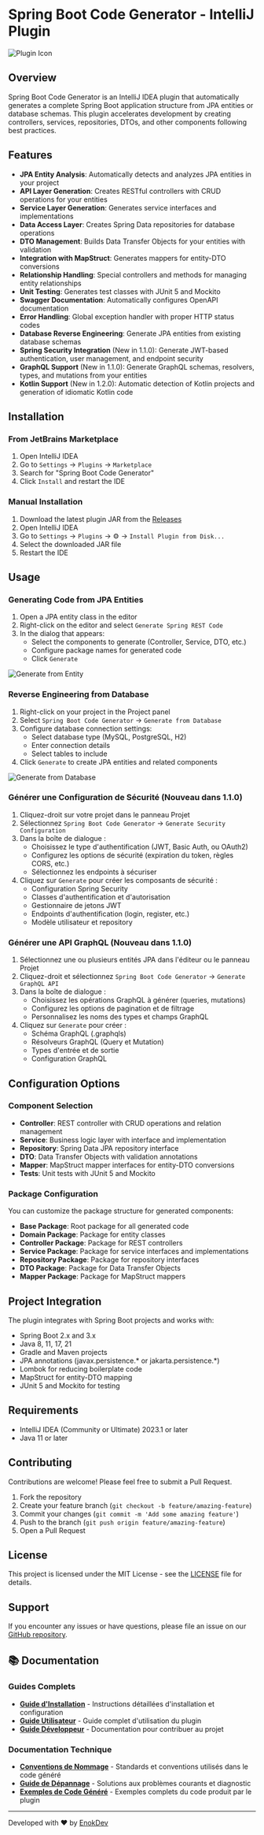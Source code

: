 # Spring Boot Code Generator - IntelliJ Plugin

![Plugin Icon](src/main/resources/META-INF/pluginIcon.svg)

## Overview

Spring Boot Code Generator is an IntelliJ IDEA plugin that automatically generates a complete Spring Boot application structure from JPA entities or database schemas. This plugin accelerates development by creating controllers, services, repositories, DTOs, and other components following best practices.

## Features

- **JPA Entity Analysis**: Automatically detects and analyzes JPA entities in your project
- **API Layer Generation**: Creates RESTful controllers with CRUD operations for your entities
- **Service Layer Generation**: Generates service interfaces and implementations
- **Data Access Layer**: Creates Spring Data repositories for database operations
- **DTO Management**: Builds Data Transfer Objects for your entities with validation
- **Integration with MapStruct**: Generates mappers for entity-DTO conversions
- **Relationship Handling**: Special controllers and methods for managing entity relationships
- **Unit Testing**: Generates test classes with JUnit 5 and Mockito
- **Swagger Documentation**: Automatically configures OpenAPI documentation
- **Error Handling**: Global exception handler with proper HTTP status codes
- **Database Reverse Engineering**: Generate JPA entities from existing database schemas
- **Spring Security Integration** (New in 1.1.0): Generate JWT-based authentication, user management, and endpoint security
- **GraphQL Support** (New in 1.1.0): Generate GraphQL schemas, resolvers, types, and mutations from your entities
- **Kotlin Support** (New in 1.2.0): Automatic detection of Kotlin projects and generation of idiomatic Kotlin code

## Installation

### From JetBrains Marketplace

1. Open IntelliJ IDEA
2. Go to `Settings` → `Plugins` → `Marketplace`
3. Search for "Spring Boot Code Generator"
4. Click `Install` and restart the IDE

### Manual Installation

1. Download the latest plugin JAR from the [Releases](https://github.com/tky0065/spring-api-generator/releases)
2. Open IntelliJ IDEA
3. Go to `Settings` → `Plugins` → ⚙️ → `Install Plugin from Disk...`
4. Select the downloaded JAR file
5. Restart the IDE

## Usage

### Generating Code from JPA Entities

1. Open a JPA entity class in the editor
2. Right-click on the editor and select `Generate Spring REST Code`
3. In the dialog that appears:
   - Select the components to generate (Controller, Service, DTO, etc.)
   - Configure package names for generated code
   - Click `Generate`

![Generate from Entity](docs/images/generate-from-entity.png)

### Reverse Engineering from Database

1. Right-click on your project in the Project panel
2. Select `Spring Boot Code Generator` → `Generate from Database`
3. Configure database connection settings:
   - Select database type (MySQL, PostgreSQL, H2)
   - Enter connection details
   - Select tables to include
4. Click `Generate` to create JPA entities and related components

![Generate from Database](docs/images/generate-from-db.png)

### Générer une Configuration de Sécurité (Nouveau dans 1.1.0)

1. Cliquez-droit sur votre projet dans le panneau Projet
2. Sélectionnez `Spring Boot Code Generator` → `Generate Security Configuration`
3. Dans la boîte de dialogue :
   - Choisissez le type d'authentification (JWT, Basic Auth, ou OAuth2)
   - Configurez les options de sécurité (expiration du token, règles CORS, etc.)
   - Sélectionnez les endpoints à sécuriser
4. Cliquez sur `Generate` pour créer les composants de sécurité :
   - Configuration Spring Security
   - Classes d'authentification et d'autorisation
   - Gestionnaire de jetons JWT
   - Endpoints d'authentification (login, register, etc.)
   - Modèle utilisateur et repository

### Générer une API GraphQL (Nouveau dans 1.1.0)

1. Sélectionnez une ou plusieurs entités JPA dans l'éditeur ou le panneau Projet
2. Cliquez-droit et sélectionnez `Spring Boot Code Generator` → `Generate GraphQL API`
3. Dans la boîte de dialogue :
   - Choisissez les opérations GraphQL à générer (queries, mutations)
   - Configurez les options de pagination et de filtrage
   - Personnalisez les noms des types et champs GraphQL
4. Cliquez sur `Generate` pour créer :
   - Schéma GraphQL (.graphqls)
   - Résolveurs GraphQL (Query et Mutation)
   - Types d'entrée et de sortie
   - Configuration GraphQL

## Configuration Options

### Component Selection

- **Controller**: REST controller with CRUD operations and relation management
- **Service**: Business logic layer with interface and implementation
- **Repository**: Spring Data JPA repository interface
- **DTO**: Data Transfer Objects with validation annotations
- **Mapper**: MapStruct mapper interfaces for entity-DTO conversions
- **Tests**: Unit tests with JUnit 5 and Mockito

### Package Configuration

You can customize the package structure for generated components:

- **Base Package**: Root package for all generated code
- **Domain Package**: Package for entity classes
- **Controller Package**: Package for REST controllers
- **Service Package**: Package for service interfaces and implementations
- **Repository Package**: Package for repository interfaces
- **DTO Package**: Package for Data Transfer Objects
- **Mapper Package**: Package for MapStruct mappers

## Project Integration

The plugin integrates with Spring Boot projects and works with:

- Spring Boot 2.x and 3.x
- Java 8, 11, 17, 21
- Gradle and Maven projects
- JPA annotations (javax.persistence.* or jakarta.persistence.*)
- Lombok for reducing boilerplate code
- MapStruct for entity-DTO mapping
- JUnit 5 and Mockito for testing

## Requirements

- IntelliJ IDEA (Community or Ultimate) 2023.1 or later
- Java 11 or later

## Contributing

Contributions are welcome! Please feel free to submit a Pull Request.

1. Fork the repository
2. Create your feature branch (`git checkout -b feature/amazing-feature`)
3. Commit your changes (`git commit -m 'Add some amazing feature'`)
4. Push to the branch (`git push origin feature/amazing-feature`)
5. Open a Pull Request

## License

This project is licensed under the MIT License - see the [LICENSE](LICENSE) file for details.

## Support

If you encounter any issues or have questions, please file an issue on our [GitHub repository](https://github.com/tky0065/spring-api-generator/issues).

## 📚 Documentation

### Guides Complets
- **[Guide d'Installation](docs/INSTALLATION.md)** - Instructions détaillées d'installation et configuration
- **[Guide Utilisateur](docs/USER_GUIDE.md)** - Guide complet d'utilisation du plugin
- **[Guide Développeur](docs/DEVELOPER_GUIDE.md)** - Documentation pour contribuer au projet

### Documentation Technique
- **[Conventions de Nommage](docs/NAMING_CONVENTIONS.md)** - Standards et conventions utilisés dans le code généré
- **[Guide de Dépannage](docs/TROUBLESHOOTING.md)** - Solutions aux problèmes courants et diagnostic
- **[Exemples de Code Généré](docs/CODE_EXAMPLES.md)** - Exemples complets du code produit par le plugin


---

Developed with ❤️ by [EnokDev](https://enokdev-com.vercel.app)
